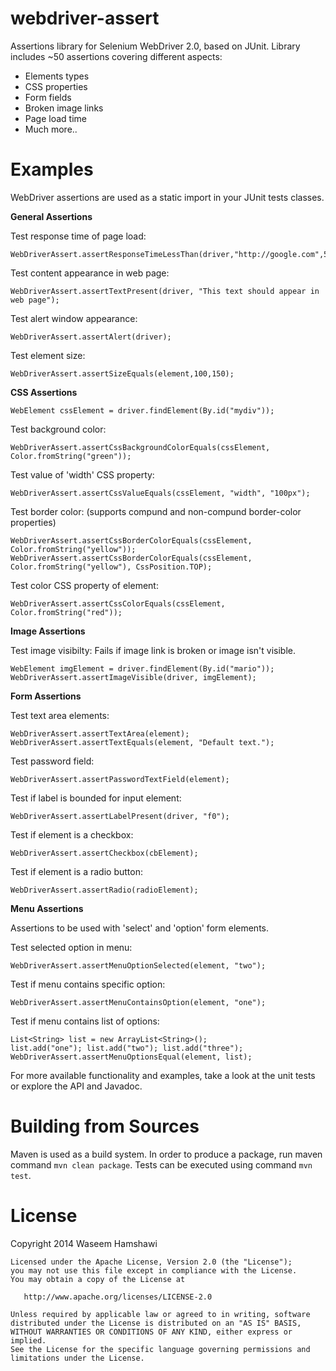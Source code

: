 webdriver-assert
================

Assertions library for Selenium WebDriver 2.0, based on JUnit.
Library includes ~50 assertions covering different aspects:
- Elements types
- CSS properties
- Form fields
- Broken image links
- Page load time
- Much more..

Examples
========

WebDriver assertions are used as a static import in your JUnit tests classes.

**General Assertions**

Test response time of page load:

	WebDriverAssert.assertResponseTimeLessThan(driver,"http://google.com",5000);

Test content appearance in web page:

	WebDriverAssert.assertTextPresent(driver, "This text should appear in web page");
	
Test alert window appearance:

	WebDriverAssert.assertAlert(driver);
	
Test element size:

	WebDriverAssert.assertSizeEquals(element,100,150);
	
**CSS Assertions**

	WebElement cssElement = driver.findElement(By.id("mydiv"));

Test background color:

	WebDriverAssert.assertCssBackgroundColorEquals(cssElement, Color.fromString("green"));
	
Test value of 'width' CSS property:
	
	WebDriverAssert.assertCssValueEquals(cssElement, "width", "100px");
	
Test border color: (supports compund and non-compund border-color properties)
	
	WebDriverAssert.assertCssBorderColorEquals(cssElement, Color.fromString("yellow"));
	WebDriverAssert.assertCssBorderColorEquals(cssElement, Color.fromString("yellow"), CssPosition.TOP);
	
Test color CSS property of element:

	WebDriverAssert.assertCssColorEquals(cssElement, Color.fromString("red"));
	
**Image Assertions**
	
Test image visibilty: Fails if image link is broken or image isn't visible.	
	
	WebElement imgElement = driver.findElement(By.id("mario"));
	WebDriverAssert.assertImageVisible(driver, imgElement);
	

**Form Assertions**

Test text area elements:

	WebDriverAssert.assertTextArea(element);
	WebDriverAssert.assertTextEquals(element, "Default text.");

Test password field:

	WebDriverAssert.assertPasswordTextField(element);
	
Test if label is bounded for input element:

	WebDriverAssert.assertLabelPresent(driver, "f0");
	
Test if element is a checkbox:

	WebDriverAssert.assertCheckbox(cbElement);
	
Test if element is a radio button:

	WebDriverAssert.assertRadio(radioElement);
	
**Menu Assertions**

Assertions to be used with 'select' and 'option' form elements.

Test selected option in menu:

	WebDriverAssert.assertMenuOptionSelected(element, "two");

Test if menu contains specific option:

	WebDriverAssert.assertMenuContainsOption(element, "one");
	
Test if menu contains list of options:

	List<String> list = new ArrayList<String>();
	list.add("one"); list.add("two"); list.add("three");
	WebDriverAssert.assertMenuOptionsEqual(element, list);

For more available functionality and examples, take a look at the unit tests or explore the API and Javadoc.

Building from Sources
========

Maven is used as a build system.
In order to produce a package, run maven command `mvn clean package`.
Tests can be executed using command `mvn test`. 

License
========

Copyright 2014 Waseem Hamshawi

	Licensed under the Apache License, Version 2.0 (the "License");
	you may not use this file except in compliance with the License.
	You may obtain a copy of the License at
	
	   http://www.apache.org/licenses/LICENSE-2.0
	
	Unless required by applicable law or agreed to in writing, software
	distributed under the License is distributed on an "AS IS" BASIS,
	WITHOUT WARRANTIES OR CONDITIONS OF ANY KIND, either express or implied.
	See the License for the specific language governing permissions and
	limitations under the License.
